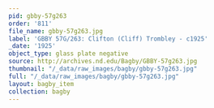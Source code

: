 ```yaml
---
pid: gbby-57g263
order: '811'
file_name: gbby-57g263.jpg
label: 'GBBY 57G/263: Clifton (Cliff) Trombley - c1925'
_date: '1925'
object_type: glass plate negative
source: http://archives.nd.edu/Bagby/GBBY-57g263.jpg
thumbnail: "/_data/raw_images/bagby/gbby-57g263.jpg"
full: "/_data/raw_images/bagby/gbby-57g263.jpg"
layout: bagby_item
collection: bagby
---
```

